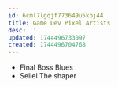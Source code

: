 ```yaml
---
id: 6cml7lgqjf773649u5kbj44
title: Game Dev Pixel Artists
desc: ''
updated: 1744496733097
created: 1744496704768
---
```


- Final Boss Blues
- Seliel The shaper
